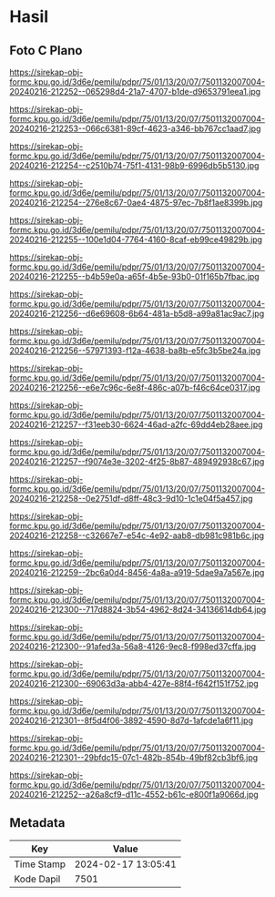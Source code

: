 # Hasil

## Foto C Plano

https://sirekap-obj-formc.kpu.go.id/3d6e/pemilu/pdpr/75/01/13/20/07/7501132007004-20240216-212252--065298d4-21a7-4707-b1de-d9653791eea1.jpg

https://sirekap-obj-formc.kpu.go.id/3d6e/pemilu/pdpr/75/01/13/20/07/7501132007004-20240216-212253--066c6381-89cf-4623-a346-bb767cc1aad7.jpg

https://sirekap-obj-formc.kpu.go.id/3d6e/pemilu/pdpr/75/01/13/20/07/7501132007004-20240216-212254--c2510b74-75f1-4131-98b9-6996db5b5130.jpg

https://sirekap-obj-formc.kpu.go.id/3d6e/pemilu/pdpr/75/01/13/20/07/7501132007004-20240216-212254--276e8c67-0ae4-4875-97ec-7b8f1ae8399b.jpg

https://sirekap-obj-formc.kpu.go.id/3d6e/pemilu/pdpr/75/01/13/20/07/7501132007004-20240216-212255--100e1d04-7764-4160-8caf-eb99ce49829b.jpg

https://sirekap-obj-formc.kpu.go.id/3d6e/pemilu/pdpr/75/01/13/20/07/7501132007004-20240216-212255--b4b59e0a-a65f-4b5e-93b0-01f165b7fbac.jpg

https://sirekap-obj-formc.kpu.go.id/3d6e/pemilu/pdpr/75/01/13/20/07/7501132007004-20240216-212256--d6e69608-6b64-481a-b5d8-a99a81ac9ac7.jpg

https://sirekap-obj-formc.kpu.go.id/3d6e/pemilu/pdpr/75/01/13/20/07/7501132007004-20240216-212256--57971393-f12a-4638-ba8b-e5fc3b5be24a.jpg

https://sirekap-obj-formc.kpu.go.id/3d6e/pemilu/pdpr/75/01/13/20/07/7501132007004-20240216-212256--e6e7c96c-6e8f-486c-a07b-f46c64ce0317.jpg

https://sirekap-obj-formc.kpu.go.id/3d6e/pemilu/pdpr/75/01/13/20/07/7501132007004-20240216-212257--f31eeb30-6624-46ad-a2fc-69dd4eb28aee.jpg

https://sirekap-obj-formc.kpu.go.id/3d6e/pemilu/pdpr/75/01/13/20/07/7501132007004-20240216-212257--f9074e3e-3202-4f25-8b87-489492938c67.jpg

https://sirekap-obj-formc.kpu.go.id/3d6e/pemilu/pdpr/75/01/13/20/07/7501132007004-20240216-212258--0e2751df-d8ff-48c3-9d10-1c1e04f5a457.jpg

https://sirekap-obj-formc.kpu.go.id/3d6e/pemilu/pdpr/75/01/13/20/07/7501132007004-20240216-212258--c32667e7-e54c-4e92-aab8-db981c981b6c.jpg

https://sirekap-obj-formc.kpu.go.id/3d6e/pemilu/pdpr/75/01/13/20/07/7501132007004-20240216-212259--2bc6a0d4-8456-4a8a-a919-5dae9a7a567e.jpg

https://sirekap-obj-formc.kpu.go.id/3d6e/pemilu/pdpr/75/01/13/20/07/7501132007004-20240216-212300--717d8824-3b54-4962-8d24-34136614db64.jpg

https://sirekap-obj-formc.kpu.go.id/3d6e/pemilu/pdpr/75/01/13/20/07/7501132007004-20240216-212300--91afed3a-56a8-4126-9ec8-f998ed37cffa.jpg

https://sirekap-obj-formc.kpu.go.id/3d6e/pemilu/pdpr/75/01/13/20/07/7501132007004-20240216-212300--69063d3a-abb4-427e-88f4-f642f151f752.jpg

https://sirekap-obj-formc.kpu.go.id/3d6e/pemilu/pdpr/75/01/13/20/07/7501132007004-20240216-212301--8f5d4f06-3892-4590-8d7d-1afcde1a6f11.jpg

https://sirekap-obj-formc.kpu.go.id/3d6e/pemilu/pdpr/75/01/13/20/07/7501132007004-20240216-212301--29bfdc15-07c1-482b-854b-49bf82cb3bf6.jpg

https://sirekap-obj-formc.kpu.go.id/3d6e/pemilu/pdpr/75/01/13/20/07/7501132007004-20240216-212252--a26a8cf9-d11c-4552-b61c-e800f1a9066d.jpg


## Metadata

| Key        | Value               |
| ---------- | ------------------- |
| Time Stamp | 2024-02-17 13:05:41 |
| Kode Dapil | 7501                |




